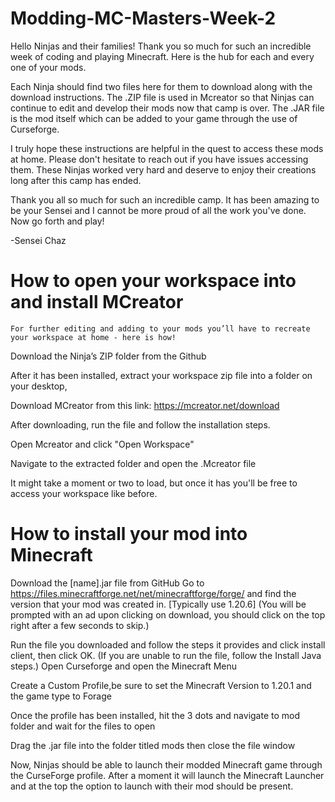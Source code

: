 # Modding-MC-Masters-Week-2


Hello Ninjas and their families!
Thank you so much for such an incredible week of coding and playing Minecraft. Here is the hub for each and every one of your mods. 

  Each Ninja should find two files here for them to download along with the download instructions. The .ZIP file is used in Mcreator so that Ninjas can continue to edit and develop their mods now that camp is over. The .JAR file is the mod itself which can be added to your game through the use of Curseforge.

  I truly hope these instructions are helpful in the quest to access these mods at home. Please don't hesitate to reach out if you have issues accessing them. These Ninjas worked very hard and deserve to enjoy their creations long after this camp has ended.

  Thank you all so much for such an incredible camp. It has been amazing to be your Sensei and I cannot be more proud of all the work you've done. Now go forth and play!
 
  -Sensei Chaz

# How to open your workspace into and install MCreator
	For further editing and adding to your mods you’ll have to recreate your workspace at home - here is how!
Download the Ninja’s ZIP folder from the Github

After it has been installed, extract your workspace zip file into a folder on your desktop, 

 Download MCreator from this link: https://mcreator.net/download
 
 After downloading, run the file and follow the installation steps.
 
Open Mcreator and click "Open Workspace"

Navigate to the extracted folder and open the .Mcreator file
	
 It might take a moment or two to load, but once it has you'll be free to access your workspace like before.
 
# How to install your mod into Minecraft
Download the [name].jar file from GitHub
Go to https://files.minecraftforge.net/net/minecraftforge/forge/ and find the version that your mod was created in. [Typically use 1.20.6] (You will be prompted with an ad upon clicking on download, you should click on the top right after a few seconds to skip.)

 Run the file you downloaded and follow the steps it provides and click install client, then click OK. (If you are unable to run the file, follow the Install Java steps.)
Open Curseforge and open the Minecraft Menu

Create a Custom Profile,be sure to set the Minecraft Version to 1.20.1 and the game type to Forage

Once the profile has been installed, hit the 3 dots and navigate to mod folder and wait for the files to open

Drag the .jar file into the folder titled mods then close the file window

Now, Ninjas should be able to launch their modded Minecraft game through the CurseForge profile. After a moment it will launch the Minecraft Launcher and at the top the option to launch with their mod should be present. 

  
